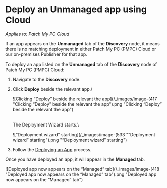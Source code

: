 # Deploy an Unmanaged app using Cloud

_Applies to: Patch My PC Cloud_

If an app appears on the **Unmanaged** tab of the **Discovery** node, it means there is no matching deployment in either Patch My PC (PMPC) Cloud or our on-premises Publisher for that app.

To deploy an app listed on the **Unmanaged** tab of the **Discovery** node of Patch My PC (PMPC) Cloud:

1. Navigate to the **Discovery** node.
2.  Click **Deploy** beside the relevant app.\


    ![Clicking “Deploy” beside the relevant the app](/_images/image-(417 "Clicking “Deploy” beside the relevant the app").png "Clicking “Deploy” beside the relevant the app")

    \
    The Deployment Wizard starts.\


    ![“Deployment wizard” starting](/_images/image-(533 "“Deployment wizard” starting").png "“Deployment wizard” starting")
3. Follow the [Deploying an App](../cloud-deployments/deploying-an-app-using-cloud/) process.

Once you have deployed an app, it will appear in the **Managed** tab.

![Deployed app now appears on the “Managed” tab](/_images/image-(418 "Deployed app now appears on the “Managed” tab").png "Deployed app now appears on the “Managed” tab")
